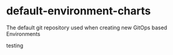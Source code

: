 # default-environment-charts
The default git repository used when creating new GitOps based Environments

testing
